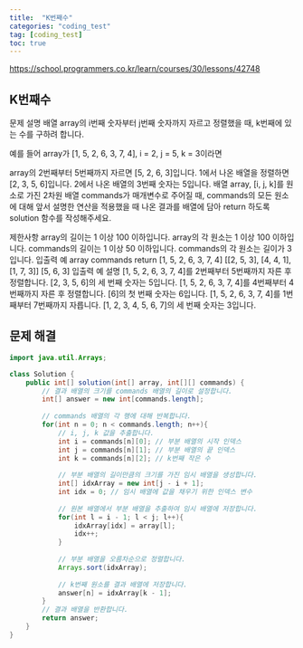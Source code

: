 ```yaml
---
title:  "K번째수"
categories: "coding_test"
tag: [coding_test]
toc: true
---
```


https://school.programmers.co.kr/learn/courses/30/lessons/42748

## K번째수

문제 설명
배열 array의 i번째 숫자부터 j번째 숫자까지 자르고 정렬했을 때, k번째에 있는 수를 구하려 합니다.

예를 들어 array가 [1, 5, 2, 6, 3, 7, 4], i = 2, j = 5, k = 3이라면

array의 2번째부터 5번째까지 자르면 [5, 2, 6, 3]입니다.
1에서 나온 배열을 정렬하면 [2, 3, 5, 6]입니다.
2에서 나온 배열의 3번째 숫자는 5입니다.
배열 array, [i, j, k]를 원소로 가진 2차원 배열 commands가 매개변수로 주어질 때, commands의 모든 원소에 대해 앞서 설명한 연산을 적용했을 때 나온 결과를 배열에 담아 return 하도록 solution 함수를 작성해주세요.

제한사항
array의 길이는 1 이상 100 이하입니다.
array의 각 원소는 1 이상 100 이하입니다.
commands의 길이는 1 이상 50 이하입니다.
commands의 각 원소는 길이가 3입니다.
입출력 예
array	commands	return
[1, 5, 2, 6, 3, 7, 4]	[[2, 5, 3], [4, 4, 1], [1, 7, 3]]	[5, 6, 3]
입출력 예 설명
[1, 5, 2, 6, 3, 7, 4]를 2번째부터 5번째까지 자른 후 정렬합니다. [2, 3, 5, 6]의 세 번째 숫자는 5입니다.
[1, 5, 2, 6, 3, 7, 4]를 4번째부터 4번째까지 자른 후 정렬합니다. [6]의 첫 번째 숫자는 6입니다.
[1, 5, 2, 6, 3, 7, 4]를 1번째부터 7번째까지 자릅니다. [1, 2, 3, 4, 5, 6, 7]의 세 번째 숫자는 3입니다.

## 문제 해결
```java
import java.util.Arrays;

class Solution {
    public int[] solution(int[] array, int[][] commands) {
        // 결과 배열의 크기를 commands 배열의 길이로 설정합니다.
        int[] answer = new int[commands.length];
        
        // commands 배열의 각 행에 대해 반복합니다.
        for(int n = 0; n < commands.length; n++){
            // i, j, k 값을 추출합니다.
            int i = commands[n][0]; // 부분 배열의 시작 인덱스
            int j = commands[n][1]; // 부분 배열의 끝 인덱스
            int k = commands[n][2]; // k번째 작은 수
            
            // 부분 배열의 길이만큼의 크기를 가진 임시 배열을 생성합니다.
            int[] idxArray = new int[j - i + 1];
            int idx = 0; // 임시 배열에 값을 채우기 위한 인덱스 변수
            
            // 원본 배열에서 부분 배열을 추출하여 임시 배열에 저장합니다.
            for(int l = i - 1; l < j; l++){
                idxArray[idx] = array[l];
                idx++;
            }
            
            // 부분 배열을 오름차순으로 정렬합니다.
            Arrays.sort(idxArray);
            
            // k번째 원소를 결과 배열에 저장합니다.
            answer[n] = idxArray[k - 1];
        }
        // 결과 배열을 반환합니다.
        return answer;
    }
}

```